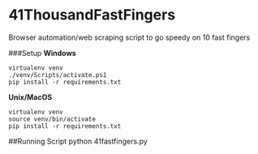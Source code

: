 # 41ThousandFastFingers
Browser automation/web scraping script to go speedy on 10 fast fingers

###Setup
**Windows**

	virtualenv venv
	./venv/Scripts/activate.ps1
	pip install -r requirements.txt

**Unix/MacOS**

	virtualenv venv
	source venv/bin/activate
	pip install -r requirements.txt

##Running Script
	python 41fastfingers.py
